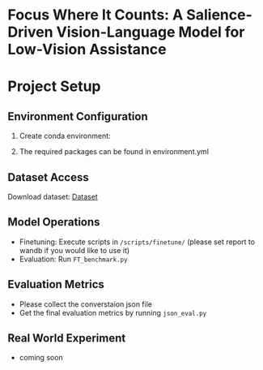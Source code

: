 # Focus Where It Counts: A Salience-Driven Vision-Language Model for Low-Vision Assistance

# Project Setup

## Environment Configuration

1. Create conda environment:

2. The required packages can be found in environment.yml

## Dataset Access
Download dataset: <a href="https://drive.google.com/file/d/13YiuT3m2K8EP31HJkA9Gmx26AGyBTqpO/view?usp=sharing" target="_blank">Dataset</a>

## Model Operations
- Finetuning: Execute scripts in `/scripts/finetune/` (please set report to wandb if you would like to use it)
- Evaluation: Run `FT_benchmark.py`

## Evaluation Metrics
- Please collect the converstaion json file
- Get the final evaluation metrics by running `json_eval.py`


## Real World Experiment
- coming soon
